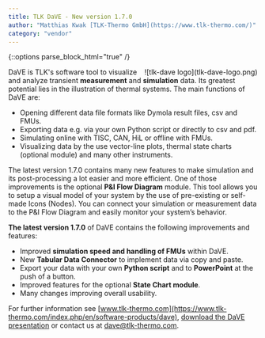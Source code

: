 ```yaml
---
title: TLK DaVE - New version 1.7.0
author: "Matthias Kwak [TLK-Thermo GmbH](https://www.tlk-thermo.com/)"
category: "vendor"
---
```


{::options parse_block_html="true" /}

<div style="float: right">
![tlk-dave logo](tlk-dave-logo.png)
</div>

DaVE is TLK's software tool to visualize and analyze transient **measurement** and **simulation** data. Its greatest potential lies in the illustration of thermal systems. The main functions of DaVE are:
- Opening different data file formats like Dymola result files, csv and FMUs.
- Exporting data e.g. via your own Python script or directly to csv and pdf.
- Simulating online with TISC, CAN, HiL or offline with FMUs.
- Visualizing data by the use vector-line plots, thermal state charts (optional module) and many other instruments.

The latest version 1.7.0 contains many new features to make simulation and its post-processing a lot easier and more efficient. One of those improvements is the optional **P&I Flow Diagram** module. This tool allows you to setup a visual model of your system by the use of pre-existing or self-made Icons (Nodes). You can connect your simulation or measurement data to the P&I Flow Diagram and easily monitor your system’s behavior.

**The latest version 1.7.0** of DaVE contains the following improvements and features:
- Improved **simulation speed and handling of FMUs** within DaVE.
- New **Tabular Data Connector** to implement data via copy and paste.
- Export your data with your own **Python script** and to **PowerPoint** at the push of a button.
- Improved features for the optional **State Chart module**.
- Many changes improving overall usability.


For further information see [www.tlk-thermo.com](https://www.tlk-thermo.com/index.php/en/software-products/dave), [download the DaVE presentation](https://www.tlk-thermo.com/images/tlk/content/presentations/DaVE_EN_2017_June.pdf) or contact us at [dave@tlk-thermo.com](mailto:dave@tlk-thermo.com).
